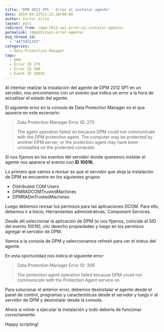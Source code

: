 ```yaml
---
title: 'DPM 2012 SP1 - Error al instalar agente'
date: 2014-04-23T21:22:20+00:00
author: Victor Silva
layout: post
redirect_from: /dpm-2012-sp1-error-al-instalar-agente/
permalink: /dpm2012sp1-error-agente/
dsq_thread_id:
  - "4473421333"
categories:
  - Data Protection Manager
tags:
  - DPM
  - Error ID 270
  - Error ID 308
  - Event ID 10016
---
```

Al intentar realizar la instalación del agente de DPM 2012 SP1 en un servidor, nos encontramos con un evento que indica un error a la hora de actualizar el estado del agente.

El siguiente error en la consola de Data Protection Manager es el que aparece en este escenario:

> Data Protection Manager Error ID: 270
> 
> The agent operation failed on because DPM could not communicate with the DPM protection agent. The computer may be protected by another DPM server, or the protection agent may have been uninstalled on the protected computer.

Si nos fijamos en los eventos del servidor donde queremos instalar el agente nos aparece el evento con **ID 10016.**

Lo primero que vamos a revisar es que el servidor que aloja la instalación de DPM se encuentre en los siguientes grupos:

  * Distributed COM Users
  * DPMRADCOMTrustedMachines
  * DPMRADmTrustedMachines

Luego debemos revisar los permisos para las aplicaciones DCOM. Para ello, debemos ir a Inicio, Herramientas administrativas, Component Services.

Desde allí seleccionar la aplicación de DPM (si nos fijamos, coincide el SID del evento 10016), clic derecho propiedades y luego en los permisos agregar el servidor de DPM.

Vamos a la consola de DPM y seleccionamos refresh para ver el status del agente.

En esta oportunidad nos indica el siguiente error:

> Data Protection Manager Error ID: 308
>  
> The protection agent operation failed because DPM could not communicate with the Protection Agent service on.

Para solucionar el anterior error, debemos desinstalar el agente desde el panel de control, programas y características desde el servidor y luego ir al servidor de DPM y desinstalar desde la consola.

Ahora si volver a ejecutar la instalación y todo debería de funcionar correctamente.

Happy scripting!